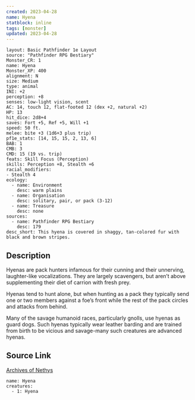 ```yaml
---
created: 2023-04-28
name: Hyena
statblock: inline
tags: [monster]
updated: 2023-04-28
---
```

```statblock
layout: Basic Pathfinder 1e Layout
source: "Pathfinder RPG Bestiary"
Monster_CR: 1
name: Hyena
Monster_XP: 400
alignment: N
size: Medium
type: animal
INI: +2
perception: +8
senses: low-light vision, scent
AC: 14, touch 12, flat-footed 12 (dex +2, natural +2)
HP: 13
hit_dice: 2d8+4
saves: Fort +5, Ref +5, Will +1
speed: 50 ft.
melee: bite +3 (1d6+3 plus trip)
pf1e_stats: [14, 15, 15, 2, 13, 6]
BAB: 1
CMB: 3
CMD: 15 (19 vs. trip)
feats: Skill Focus (Perception)
skills: Perception +8, Stealth +6
racial_modifiers:
- Stealth 4
ecology:
  - name: Environment
    desc: warm plains
  - name: Organisation
    desc: solitary, pair, or pack (3-12)
  - name: Treasure
    desc: none
sources:
  - name: Pathfinder RPG Bestiary
    desc: 179
desc_short: This hyena is covered in shaggy, tan-colored fur with black and brown stripes.
```
## Description
Hyenas are pack hunters infamous for their cunning and their unnerving, laughter-like vocalizations. They are largely scavengers, but aren’t above supplementing their diet of carrion with fresh prey.

Hyenas tend to hunt alone, but when hunting as a pack they typically send one or two members against a foe’s front while the rest of the pack circles and attacks from behind.

Many of the savage humanoid races, particularly gnolls, use hyenas as guard dogs. Such hyenas typically wear leather barding and are trained from birth to be vicious and savage-many such creatures are advanced hyenas.
## Source Link
[Archives of Nethys](https://aonprd.com/MonsterDisplay.aspx?ItemName=Hyena)
```encounter-table
name: Hyena
creatures:
  - 1: Hyena
```
